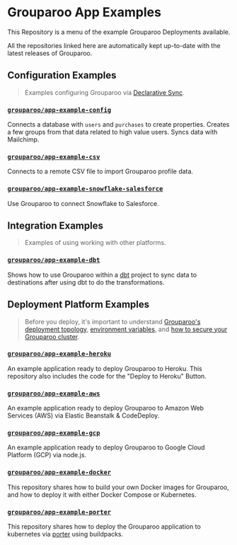 # Grouparoo App Examples

This Repository is a menu of the example Grouparoo Deployments available.

All the repositories linked here are automatically kept up-to-date with the latest releases of Grouparoo.

## Configuration Examples

> Examples configuring Grouparoo via [Declarative Sync](https://www.grouparoo.com/docs/config).

### [`grouparoo/app-example-config`](https://github.com/grouparoo/app-example-config)

Connects a database with `users` and `purchases` to create properties. Creates a few groups from that data related to high value users. Syncs data with Mailchimp.

### [`grouparoo/app-example-csv`](https://github.com/grouparoo/app-example-csv)

Connects to a remote CSV file to import Grouparoo profile data.

### [`grouparoo/app-example-snowflake-salesforce`](https://github.com/grouparoo/app-example-snowflake-salesforce)

Use Grouparoo to connect Snowflake to Salesforce.

## Integration Examples

> Examples of using working with other platforms.

### [`grouparoo/app-example-dbt`](https://github.com/grouparoo/app-example-dbt)

Shows how to use Grouparoo within a [dbt](https://www.getdbt.com) project to sync data to destinations after using dbt to do the transformations.

## Deployment Platform Examples

> Before you deploy, it's important to understand [Grouparoo's deployment topology](https://www.grouparoo.com/docs/support/network), [environment variables](https://www.grouparoo.com/docs/support/environment), and [how to secure your Grouparoo cluster](https://www.grouparoo.com/docs/support/security).

### [`grouparoo/app-example-heroku`](https://github.com/grouparoo/app-example-heroku)

An example application ready to deploy Grouparoo to Heroku. This repository also includes the code for the "Deploy to Heroku" Button.

### [`grouparoo/app-example-aws`](https://github.com/grouparoo/app-example-aws)

An example application ready to deploy Grouparoo to Amazon Web Services (AWS) via Elastic Beanstalk & CodeDeploy.

### [`grouparoo/app-example-gcp`](https://github.com/grouparoo/app-example-gcp)

An example application ready to deploy Grouparoo to Google Cloud Platform (GCP) via node.js.

### [`grouparoo/app-example-docker`](https://github.com/grouparoo/app-example-docker)

This repository shares how to build your own Docker images for Grouparoo, and how to deploy it with either Docker Compose or Kubernetes.

### [`grouparoo/app-example-porter`](https://github.com/grouparoo/app-example-porter)

This repository shares how to deploy the Grouparoo application to kubernetes via [porter](https://getporter.dev) using buildpacks.
